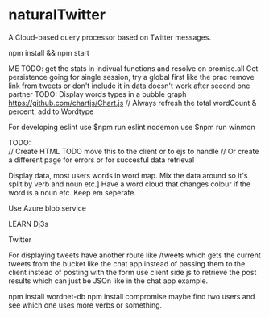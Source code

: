 # naturalTwitter
 A Cloud-based query processor based on Twitter messages.

npm install && npm start


ME TODO: get the stats in indivual functions and resolve on promise.all
Get persistence going for single session, try a global first like the prac
remove link from tweets or don't include it in data
doesn't work after second one
partner TODO:
Display words types in a bubble graph
https://github.com/chartjs/Chart.js
// Always refresh the total wordCount & percent, add to Wordtype


For developing
eslint use
$npm run eslint
nodemon use
$npm run winmon

TODO:\
// Create HTML TODO move this to the client or to ejs to handle
    // Or create a different page for errors or for succesful data retrieval


Display data, most users words  in word map.
Mix the data around so it's split by verb and noun etc.]
Have a word cloud that changes colour if the word is a noun etc. Keep em seperate.

Use Azure blob service


LEARN Dj3s

Twitter

For displaying tweets have another route like /tweets which gets the current tweets from the bucket like the chat app instead of passing them to the client
 instead of posting with the form use client side js to retrieve the post results which can just be JSOn like in the chat app example.

 npm install wordnet-db
  npm install compromise
maybe find two users and see which one uses more verbs or something. 